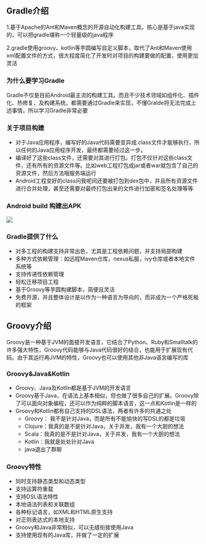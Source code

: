 ## Gradle介绍

1.基于Apache的Ant和Maven概念的开源自动化构建工具。核心是基于java实现的，可以把gradle堪称一个轻量级的java程序

2.gradle使用groovy、kotlin等芋圆编写自定义脚本，取代了Ant和Maven使用xml配置文件的方式，很大程度简化了开发时对项目的构建要做的配置，使用更加灵活



### 为什么要学习Gradle

Gradle不仅是目前Android最主流的构建工具。而且不少技术领域如组件化、插件化、热修复，及构建系统，都需要通过Gradle来实现，不懂Gralde将无法完成上述事情，所以学习Gradle非常必要



### 关于项目构建

- 对于Java应用程序，编写好的Java代码需要变异成.class文件才能够执行，所以任何的Java应用程序开发，最终都需要经过这一步。
- 编译好了这些class文件，还需要对其进行打包。打包不仅针对这些class文件，还有所有的资源文件等。比如web工程打包成jar或者war就包含了自己的资源文件，然后方法哦服务端运行
- Android工程变好的class问我呢间还要被打包到dex包中，并且所有资源文件进行合并处理，甚至还需要对最终打包出来的文件进行加密和签名处理等等



### Android build 构建出APK

![](https://mmbiz.qpic.cn/mmbiz_png/v1LbPPWiaSt5ibH61k2aSyMGBcayEqf6GD69cxYhPvt9V1JoqeXHhiaoqGxU6TictAHCD9UNM7qJ1icw76dBwrICMnw/640?wx_fmt=png&wxfrom=5&wx_lazy=1&wx_co=1)

### Gradle提供了什么

- 对多工程的构建支持非常出色，尤其是工程依赖问题，并支持局部构建
- 多种方式依赖管理：如远程Maven仓库，nexus私服，ivy仓库或者本地文件系统等
- 支持传递性依赖管理
- 轻松迁移项目工程
- 基于Groovy等芋圆构建脚本，简便且灵活
- 免费开源，并且整体设计是以作为一种语言为导向的，而非成为一个严格死板的框架



## Groovy介绍

Groovy是一种基于JVM的面接开发语言，它结合了Python、Ruby和Smalltalk的许多强大特性，Groovy代码能够与Java代码很好的结合，也能用于扩展现有代码。由于其运行再JVM的特性，Groovy也可以使用其他非Java语言编写的库

### Groovy&Java&Kotlin

- Groovy、Java及Kotlin都是基于JVM的开发语言
- Groovy基于Java，在语法上基本相似，但也做了很多自己的扩展。Groovy除了可以面向对象编程，还可以作为纯粹的脚本语言，这一点和Kotlin是一样的
- Groovy和Kotlin都有自己支持的DSL语法，两者有许多的共通之处
  - Groovy： 我不是针对Java，而是所有不能愉快的写DSL的都是垃圾
  - Clojure：我真的是不是针对Java，关于并发，我有一个大胆的想法
  - Scala：我真的是不是针对Java，关于并发，我有一个大胆的想法
  - Kotlin：我就是处处针对Java
  - java退出了群聊

### Groovy特性

- 同时支持静态类型和动态类型
- 支持运算符重载
- 支持DSL语法特性
- 本地语法列表和关联数组
- 各种标记语言，如XML和HTML原生支持
- 对正则表达式的本地支持
- Groovy和Java非常相似，可以无缝衔接使用Java
- 支持使用现有的Java库，并做了一定的扩展

